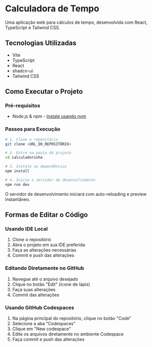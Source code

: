 # Calculadora de Tempo

Uma aplicação web para cálculos de tempo, desenvolvida com React, TypeScript e Tailwind CSS.

## Tecnologias Utilizadas

- Vite
- TypeScript
- React
- shadcn-ui
- Tailwind CSS

## Como Executar o Projeto

### Pré-requisitos

- Node.js & npm - [Instale usando nvm](https://github.com/nvm-sh/nvm#installing-and-updating)

### Passos para Execução

```sh
# 1. Clone o repositório
git clone <URL_DO_REPOSITÓRIO>

# 2. Entre na pasta do projeto
cd calculadorinha

# 3. Instale as dependências
npm install

# 4. Inicie o servidor de desenvolvimento
npm run dev
```

O servidor de desenvolvimento iniciará com auto-reloading e preview instantâneo.

## Formas de Editar o Código

### Usando IDE Local

1. Clone o repositório
2. Abra o projeto em sua IDE preferida
3. Faça as alterações necessárias
4. Commit e push das alterações

### Editando Diretamente no GitHub

1. Navegue até o arquivo desejado
2. Clique no botão "Edit" (ícone de lápis)
3. Faça suas alterações
4. Commit das alterações

### Usando GitHub Codespaces

1. Na página principal do repositório, clique no botão "Code"
2. Selecione a aba "Codespaces"
3. Clique em "New codespace"
4. Edite os arquivos diretamente no ambiente Codespace
5. Faça commit e push das alterações
